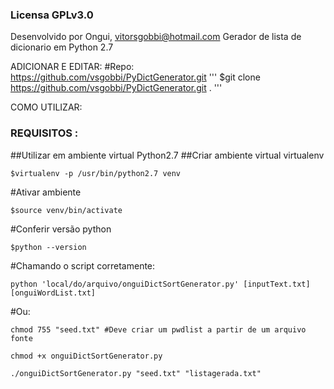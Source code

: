 
### Licensa GPLv3.0
Desenvolvido por Ongui, vitorsgobbi@hotmail.com
Gerador de lista de dicionario em Python 2.7 

ADICIONAR E EDITAR:
#Repo: https://github.com/vsgobbi/PyDictGenerator.git
'''
$git clone https://github.com/vsgobbi/PyDictGenerator.git .
'''

COMO UTILIZAR: 

### REQUISITOS :
##Utilizar em ambiente virtual Python2.7
##Criar ambiente virtual virtualenv 
```
$virtualenv -p /usr/bin/python2.7 venv
```
#Ativar ambiente
```
$source venv/bin/activate
```
#Conferir versão python
```
$python --version
```
#Chamando o script corretamente:
```
python 'local/do/arquivo/onguiDictSortGenerator.py' [inputText.txt] [onguiWordList.txt]
```        
#Ou:
```
chmod 755 "seed.txt" #Deve criar um pwdlist a partir de um arquivo fonte

chmod +x onguiDictSortGenerator.py

./onguiDictSortGenerator.py "seed.txt" "listagerada.txt"
```
